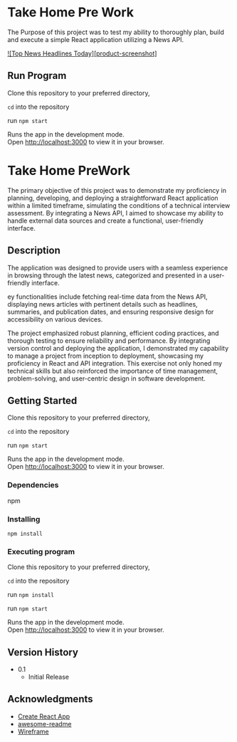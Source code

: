 # Take Home Pre Work

The Purpose of this project was to test my ability to thoroughly plan, build and execute a simple React application utilizing a News API.

[![Top News Headlines Today][product-screenshot]](https://github.com/LISims88/take-home-prework/blob/main/src/Take%20Home.png)

## Run Program

Clone this repository to your preferred directory,

`cd` into the repository 

run `npm start`

Runs the app in the development mode.\
Open [http://localhost:3000](http://localhost:3000) to view it in your browser.

# Take Home PreWork

The primary objective of this project was to demonstrate my proficiency in planning, developing, and deploying a straightforward React application within a limited timeframe, simulating the conditions of a technical interview assessment. By integrating a News API, I aimed to showcase my ability to handle external data sources and create a functional, user-friendly interface.

## Description

The application was designed to provide users with a seamless experience in browsing through the latest news, categorized and presented in a user-friendly interface. 

ey functionalities include fetching real-time data from the News API, displaying news articles with pertinent details such as headlines, summaries, and publication dates, and ensuring responsive design for accessibility on various devices. 

The project emphasized robust planning, efficient coding practices, and thorough testing to ensure reliability and performance. By integrating version control and deploying the application, I demonstrated my capability to manage a project from inception to deployment, showcasing my proficiency in React and API integration. This exercise not only honed my technical skills but also reinforced the importance of time management, problem-solving, and user-centric design in software development.

## Getting Started
Clone this repository to your preferred directory,

`cd` into the repository 

run `npm start`

Runs the app in the development mode.\
Open [http://localhost:3000](http://localhost:3000) to view it in your browser.

### Dependencies

npm

### Installing

`npm install`

### Executing program

Clone this repository to your preferred directory,

`cd` into the repository 

run `npm install`

run `npm start`

Runs the app in the development mode.\
Open [http://localhost:3000](http://localhost:3000) to view it in your browser.

## Version History

* 0.1
    * Initial Release

## Acknowledgments

* [Create React App](https://github.com/facebook/create-react-app)
* [awesome-readme](https://github.com/matiassingers/awesome-readme)
* [Wireframe](https://www.figma.com/board/uRtTj0jeXmSfrCeuivrfD7/Take-Home-Prework?node-id=17-6&t=oPtqQ7LUCBsKDtca-0)
